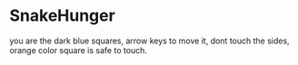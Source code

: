 # SnakeHunger
you are the dark blue squares,
arrow keys to move it,
dont touch the sides,
orange color square is safe to touch.
